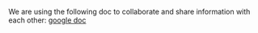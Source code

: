 We are using the following doc to collaborate and share information with each other: [google doc](https://docs.google.com/document/d/1UJQppZ9PtSxbBmIPvyNXJNvlhyqjbDh9T2Zvztn0WM0/edit?usp=sharing)

